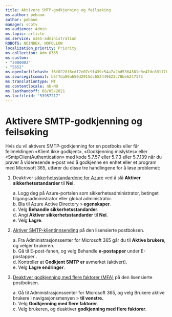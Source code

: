 ```yaml
---
title: Aktivere SMTP-godkjenning og feilsøking
ms.author: pebaum
author: pebaum
manager: scotv
ms.audience: Admin
ms.topic: article
ms.service: o365-administration
ROBOTS: NOINDEX, NOFOLLOW
localization_priority: Priority
ms.collection: Adm_O365
ms.custom:
- "3000003"
- "5652"
ms.openlocfilehash: f6f0228f6cdf7e07c9f439c54a7a2bd5364381c0e47dc80117bd964c5eafea61
ms.sourcegitcommit: b5f7da89a650d2915dc652449623c78be6247175
ms.translationtype: MT
ms.contentlocale: nb-NO
ms.lasthandoff: 08/05/2021
ms.locfileid: "53957217"
---
```

# <a name="enable-smtp-authentication-and-troubleshooting"></a>Aktivere SMTP-godkjenning og feilsøking

Hvis du vil aktivere SMTP-godkjenning for en postboks eller får feilmeldingen «Klient ikke godkjent», «Godkjenning mislyktes» eller «SmtpClientAuthentication» med kode 5.7.57 eller 5.7.3 eller 5.7.139 når du prøver å videresende e-post ved å godkjenne en enhet eller et program med Microsoft 365, utfører du disse tre handlingene for å løse problemet:

1. Deaktiver [sikkerhetsstandardene for Azure](/azure/active-directory/fundamentals/concept-fundamentals-security-defaults) ved å slå **Aktiver sikkerhetsstandarder** til **Nei**.

    a. Logg deg på Azure-portalen som sikkerhetsadministrator, betinget tilgangsadministrator eller global administrator.<BR/>
    b. Bla til Azure Active Directory > **egenskaper**.<BR/>
    c. Velg **Behandle sikkerhetsstandarder**.<BR/>
    d. Angi **Aktiver sikkerhetsstandarder** til **Nei**.<BR/>
    e. Velg **Lagre**.

2. [Aktiver SMTP-klientinnsending](/exchange/clients-and-mobile-in-exchange-online/authenticated-client-smtp-submission#enable-smtp-auth-for-specific-mailboxes) på den lisensierte postboksen.

    a. Fra Administrasjonssenter for Microsoft 365 går du til **Aktive brukere**, og velger brukeren.<BR/>
    b. Gå til E-post-fanen, og velg Behandle **e-postapper** under E-postapper . <BR/>
    d. Kontroller at **Godkjent SMTP er** avmerket (aktivert).<BR/>
    e. Velg **Lagre endringer**.<BR/>

3. [Deaktiver godkjenning med flere faktorer (MFA)](/microsoft-365/admin/security-and-compliance/set-up-multi-factor-authentication#turn-off-legacy-per-user-mfa) på den lisensierte postboksen.

    a. Gå til Administrasjonssenter for Microsoft 365, og velg Brukere aktive brukere i navigasjonsmenyen  >  **til venstre.**<BR/>
    b. Velg **Godkjenning med flere faktorer**.<BR/>
    c. Velg brukeren, og deaktiver **godkjenning med flere faktorer**.<BR/>
